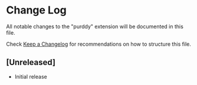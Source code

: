 # Change Log

All notable changes to the "purddy" extension will be documented in this file.

Check [Keep a Changelog](http://keepachangelog.com/) for recommendations on how to structure this file.

## [Unreleased]

- Initial release
